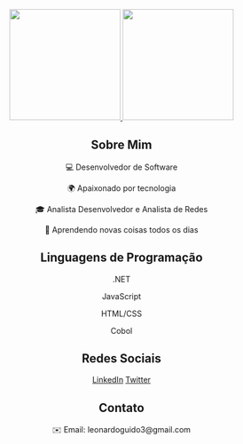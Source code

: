 <!-- Leonardo Guido -->
<div align="center" style="text-align: center;">
  <a href="https://github.com/leonardoguido3">
    <img height="200em" src="https://github-readme-stats.vercel.app/api?username=leonardoguido3&show_icons=true&theme=dark&include_all_commits=true&count_private=true"/>
    <img height="200em" src="https://github-readme-stats.vercel.app/api/top-langs/?username=leonardoguido3&layout=compact&langs_count=7&theme=dark"/>
  </a>

  <h2>Sobre Mim</h2>
  <p>💻 Desenvolvedor de Software</p>
  <p>🌍 Apaixonado por tecnologia</p>
  <p>🎓 Analista Desenvolvedor e Analista de Redes</p>
  <p>🌱 Aprendendo novas coisas todos os dias</p>

  <h2>Linguagens de Programação</h2>
  <p>.NET</p>
  <p>JavaScript</p>
  <p>HTML/CSS</p>
  <p>Cobol</p>

  <h2>Redes Sociais</h2>
  <a href="link_do_seu_perfil_no_LinkedIn">LinkedIn</a>
  <a href="link_do_seu_perfil_no_Twitter">Twitter</a>

  <h2>Contato</h2>
  <p>✉️ Email: leonardoguido3@gmail.com</p>
</div>

